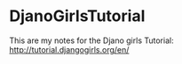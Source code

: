 # DjanoGirlsTutorial
This are my notes for the Djano girls Tutorial: http://tutorial.djangogirls.org/en/
